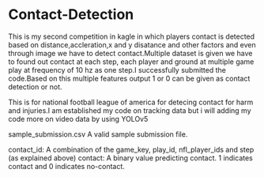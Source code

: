 # Contact-Detection
This is my second competition in kagle in which players contact is detected based on distance,accleration,x and y disatance and other factors and even through image we have to detect contact.Multiple dataset is given we have to found out contact at each step, each player and ground at multiple game play at frequency of 10 hz as one step.I successfully submitted the code.Based on this multiple features output 1 or 0 can be given as contact detection or not.

This is for national football league of america for detecing contact for harm and injuries.I am established my code on tracking data but i will adding my code more on video data by using YOLOv5

sample_submission.csv A valid sample submission file.

contact_id: A combination of the game_key, play_id, nfl_player_ids and step (as explained above)
contact: A binary value predicting contact. 1 indicates contact and 0 indicates no-contact.
